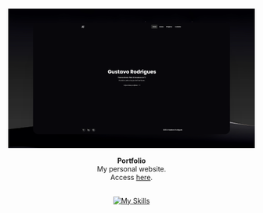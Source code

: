 <div align="center">

![Portfolio image](./src/assets/images/projects/portfolio.png)

</div>

<div align="center"><strong>Portfolio</strong></div>
<div align="center">My personal website. <br /> Access <a href="https://guhrodrigues.vercel.app/">here</a>.</div>

<br />

<div align="center">

[![My Skills](https://skillicons.dev/icons?i=react,typescript,tailwindcss)](https://skillicons.dev)

</div>
